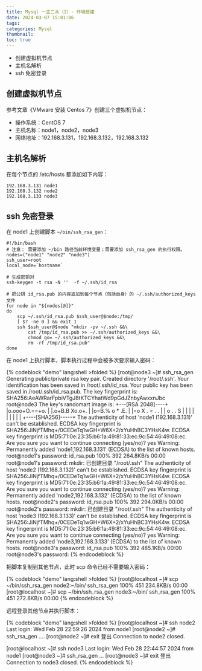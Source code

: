 ```yaml
---
title: Mysql 一主二从（2）- 环境搭建
date: 2024-03-07 15:01:06
tags:
categories: Mysql
thumbnail:
toc: true
---
```


- 创建虚拟机节点
- 主机名解析
- ssh 免密登录

<!--more-->

## 创建虚拟机节点

参考文章《VMware 安装 Centos 7》创建三个虚拟机节点：

- 操作系统：CentOS 7 
- 主机名称：node1，node2，node3
- 网络地址：192.168.3.131，192.168.3.132，192.168.3.132

## 主机名解析

在每个节点的 /etc/hosts 都添加如下内容：

```shell
192.168.3.131 node1
192.168.3.132 node2
192.168.3.133 node3
```

## ssh 免密登录

在 node1 上创建脚本  `~/bin/ssh_rsa_gen`：

```shell
#!/bin/bash
# 注意： 需要添加 ~/bin 路径当前环境变量；需要添加 ssh_rsa_gen 的执行权限。
nodes=("node1" "node2" "node3")
ssh_user=root
local_node=`hostname`

# 生成密钥对
ssh-keygen -t rsa -N ''  -f ~/.ssh/id_rsa

# 把公钥 id_rsa.pub 的内容追加到每个节点（包括自身）的 ~/.ssh/authorized_keys 文件
for node in "${nodes[@]}"
do
    scp ~/.ssh/id_rsa.pub $ssh_user@$node:/tmp/
    [ $? -ne 0 ] && exit 1
    ssh $ssh_user@$node "mkdir -pv ~/.ssh &&\
        cat /tmp/id_rsa.pub >> ~/.ssh/authorized_keys &&\
        chmod go= ~/.ssh/authorized_keys &&\
        rm -rf /tmp/id_rsa.pub"
done
```

在 node1 上执行脚本，脚本执行过程中会被多次要求输入密码：

{% codeblock "demo" lang:shell >folded %}
[root@node3 ~]# ssh_rsa_gen
Generating public/private rsa key pair.
Created directory '/root/.ssh'.
Your identification has been saved in /root/.ssh/id_rsa.
Your public key has been saved in /root/.ssh/id_rsa.pub.
The key fingerprint is:
SHA256:AeAWRarFpbiVTgJ8tKTCYhatWd9pGdJZnbyAwxxnJbc root@node3
The key's randomart image is:
+---[RSA 2048]----+
|o.ooo+O.==+o.    |
|.o+B.B Xo.o+.    |
|o=B.% o * .E.    |
|=o X . = . .     |
|  o . . S        |
|                 |
|                 |
|                 |
|                 |
+----[SHA256]-----+
The authenticity of host 'node1 (192.168.3.131)' can't be established.
ECDSA key fingerprint is SHA256:JiNjfTMhq+/0CEDeTq1wGH+W6X+2/xYuHhBC3YHsK4w.
ECDSA key fingerprint is MD5:71:0e:23:35:b6:1a:49:81:33:ec:9c:54:46:49:08:ec.
Are you sure you want to continue connecting (yes/no)? yes
Warning: Permanently added 'node1,192.168.3.131' (ECDSA) to the list of known hosts.
root@node1's password:
id_rsa.pub                                                                                                                                 100%  392   264.8KB/s   00:00
root@node1's password:
mkdir: 已创建目录 "/root/.ssh"
The authenticity of host 'node2 (192.168.3.132)' can't be established.
ECDSA key fingerprint is SHA256:JiNjfTMhq+/0CEDeTq1wGH+W6X+2/xYuHhBC3YHsK4w.
ECDSA key fingerprint is MD5:71:0e:23:35:b6:1a:49:81:33:ec:9c:54:46:49:08:ec.
Are you sure you want to continue connecting (yes/no)? yes
Warning: Permanently added 'node2,192.168.3.132' (ECDSA) to the list of known hosts.
root@node2's password:
id_rsa.pub                                                                                                                                 100%  392   294.0KB/s   00:00
root@node2's password:
mkdir: 已创建目录 "/root/.ssh"
The authenticity of host 'node3 (192.168.3.133)' can't be established.
ECDSA key fingerprint is SHA256:JiNjfTMhq+/0CEDeTq1wGH+W6X+2/xYuHhBC3YHsK4w.
ECDSA key fingerprint is MD5:71:0e:23:35:b6:1a:49:81:33:ec:9c:54:46:49:08:ec.
Are you sure you want to continue connecting (yes/no)? yes
Warning: Permanently added 'node3,192.168.3.133' (ECDSA) to the list of known hosts.
root@node3's password:
id_rsa.pub                                                                                                                                 100%  392   485.1KB/s   00:00
root@node3's password:
{% endcodeblock %}

把脚本复制到其他节点，此时 scp 命令已经不需要输入密码：

{% codeblock "demo" lang:shell >folded %}
[root@localhost ~]# scp ~/bin/ssh_rsa_gen node2:~/bin/
ssh_rsa_gen                                   100%  451   234.8KB/s   00:00
[root@localhost ~]# scp ~/bin/ssh_rsa_gen node3:~/bin/
ssh_rsa_gen                                   100%  451   272.8KB/s   00:00
{% endcodeblock %}

远程登录其他节点并执行脚本：

{% codeblock "demo" lang:shell >folded %}
[root@localhost ~]# ssh node2
Last login: Wed Feb 28 22:59:26 2024 from node1
[root@node2 ~]# ssh_rsa_gen
....
[root@node2 ~]# exit
登出
Connection to node2 closed.

[root@localhost ~]# ssh node3
Last login: Wed Feb 28 22:44:57 2024 from node1
[root@node3 ~]# ssh_rsa_gen
...
[root@node3 ~]# exit
登出
Connection to node3 closed.
{% endcodeblock %}